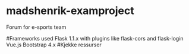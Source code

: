 # madshenrik-examproject
Forum for e-sports team

#Frameworks used
Flask 1.1.x with plugins like flask-cors and flask-login
Vue.js
Bootstrap 4.x
#Kjekke ressurser
